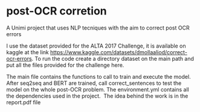 # post-OCR corretion
A Unimi project that uses NLP tecniques with the aim to correct post OCR errors 

I use the dataset provided for the ALTA 2017 Challenge, it is available on kaggle at the link https://www.kaggle.com/datasets/dmollaaliod/correct-ocr-errors. To run the code create a directory dataset on the main path and put all the files provided for the challenge here.

The main file contains the functions to call to train and execute the model. After seq2seq and BERT are trained, call correct_sentences to test the model on the whole post-OCR problem.
The environment.yml contains all the dependencies used in the project. 
The idea behind the work is in the report.pdf file
